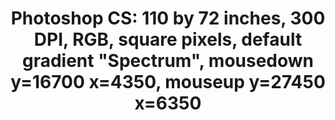 ---
ee_id_thing: '140'
site: '1'
type: '2'
inv_num: 2010-046
add_credit:
url: 2010-046-photoshop-cs
title: 'Photoshop CS: 110 by 72 inches, 300 DPI, RGB, square pixels, default gradient
  "Spectrum", mousedown y=16700 x=4350, mouseup y=27450 x=6350'
year: '2010'
display_year: '2010'
medium: Chromogenic print
dims: 110 x 72 inches
pitch:
ps:
live_url:
youtube:
related_code:
imgs: photoshop-cs-2010-046-full-cropped-database-ropac.jpg
subheading:
download:
commission:
related:
layout: things-i-made
---